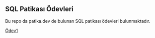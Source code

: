 ## SQL Patikası Ödevleri
Bu repo da patika.dev de bulunan SQL patikası ödevleri bulunmaktadır.

[Ödev1](Ödevler/Odev1.sql)
